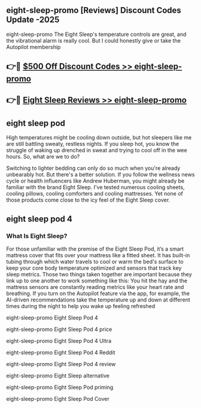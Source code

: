 ## eight-sleep-promo [Reviews​] Discount Codes Update -2025

eight-sleep-promo The Eight Sleep's temperature controls are great, and the vibrational alarm is really cool. But I could honestly give or take the Autopilot membership

## 👉🔴 [$500 Off Discount Codes >> eight-sleep-promo](http://download.freeplayer.one?title=eight-sleep-promo&ref=18-ES)

## 👉🔴 [Eight Sleep Reviews >> eight-sleep-promo](http://download.freeplayer.one?title=eight-sleep-promo&ref=18-ES)

## eight sleep pod

High temperatures might be cooling down outside, but hot sleepers like me are still battling sweaty, restless nights. If you sleep hot, you know the struggle of waking up drenched in sweat and trying to cool off in the wee hours. So, what are we to do?

Switching to lighter bedding can only do so much when you're already unbearably hot. But there's a better solution. If you follow the wellness news cycle or health influencers like Andrew Huberman, you might already be familiar with the brand Eight Sleep. I've tested numerous cooling sheets, cooling pillows, cooling comforters and cooling mattresses. Yet none of those products come close to the icy feel of the Eight Sleep cover.

## eight sleep pod 4

### What Is Eight Sleep?

For those unfamiliar with the premise of the Eight Sleep Pod, it’s a smart mattress cover that fits over your mattress like a fitted sheet. It has built-in tubing through which water travels to cool or warm the bed's surface to keep your core body temperature optimized and sensors that track key sleep metrics. Those two things taken together are important because they link up to one another to work something like this: You hit the hay and the mattress sensors are constantly reading metrics like your heart rate and breathing. If you turn on the Autopilot feature via the app, for example, the AI-driven recommendations take the temperature up and down at different times during the night to help you wake up feeling refreshed

eight-sleep-promo Eight Sleep Pod 4

eight-sleep-promo Eight Sleep Pod 4 price

eight-sleep-promo Eight Sleep Pod 4 Ultra

eight-sleep-promo Eight Sleep Pod 4 Reddit

eight-sleep-promo Eight Sleep Pod 4 review

eight-sleep-promo Eight Sleep alternative

eight-sleep-promo Eight Sleep Pod priming

eight-sleep-promo Eight Sleep Pod Cover